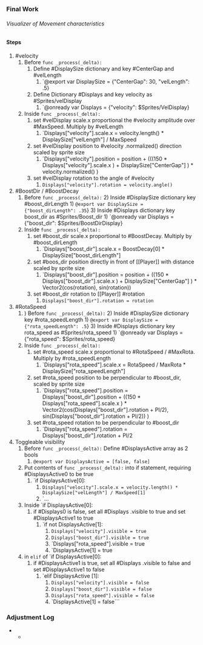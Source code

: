 ### Final Work
###### Visualizer of Movement characteristics

#### Steps
1) #velocity
	1) Before `func _process(_delta):` 
		1) Define #DisplaySize dictionary and key #CenterGap and #velLength 
			1) `@export var DisplaySize = {"CenterGap": 30, "velLength": .5}
		2) Define Dictionary #Displays and key velocity as #Sprites/velDisplay
			1) `@onready var Displays = {"velocity": $Sprites/VelDisplay}
	2) Inside `func _process(_delta):` 
		1) set #velDisplay scale.x proportional the #velocity amplitude over #MaxSpeed. Multiply by #velLength
			1) `Displays["velocity"].scale.x = velocity.length() * DisplaySize["velLength"] / MaxSpeed
		2) set #velDisplay position to #velocity .normalized() direction scaled by sprite size
			1) `Displays["velocity"].position = position + (((150 * Displays["velocity"].scale.x ) + DisplaySize["CenterGap"] ) * velocity.normalized() )
		3) set #velDisplay rotation to the angle of #velocity 
			1) `Displays["velocity"].rotation = velocity.angle()`
2) #BoostDir / #BoostDecay
	1) Before `func _process(_delta):` 
		2) Inside #DisplaySize dictionary key #boost_dirLength
			1) `@export var DisplaySize = {"boost_dirLength": .35`}
		3) Inside #Displays dictionary key boost_dir as #Sprites/Boost_dir 
			1) `@onready var Displays = {"boost_dir": $Sprites/BoostDirDisplay}
	2) Inside `func _process(_delta):` 
		1) set #boost_dir scale.x proportional to #BoostDecay. Multiply by #boost_dirLength
			1) `Displays["boost_dir"].scale.x = BoostDecay[0] * DisplaySize["boost_dirLength"]
		2) set #boos_dir position directly in front of [[Player]] with distance scaled by sprite size
			1) `Displays["boost_dir"].position = position + ((150 * Displays["boost_dir"].scale.x ) + DisplaySize["CenterGap"] ) * Vector2(cos(rotation), sin(rotation))
		3) set #boost_dir rotation to [[Player]] #rotation 
			1) `Displays["boost_dir"].rotation = rotation`
3) #RotaSpeed
	1) ) Before `func _process(_delta):` 
		2) Inside #DisplaySize dictionary key #rota_speedLength
			1) `@export var DisplaySize = {"rota_speedLength": .5`}
		3) Inside #Displays dictionary key rota_speed as #Sprites/rota_speed 
			1) `@onready var Displays = {"rota_speed": $Sprites/rota_speed}
	2) Inside `func _process(_delta):` 
		1) set #rota_speed scale.x proportional to #RotaSpeed / #MaxRota. Multiply by #rota_speedLength 
			1) `Displays["rota_speed"].scale.x = RotaSpeed / MaxRota * DisplaySize["rota_speedLength"]
		2) set #rota_speed position to be perpendicular to #boost_dir, scaled by sprite size
			1) `Displays["rota_speed"].position = Displays["boost_dir"].position + ((150 * Displays["rota_speed"].scale.x ) * Vector2(cos(Displays["boost_dir"].rotation + PI/2), sin(Displays["boost_dir"].rotation + PI/2)) )
		3) set #rota_speed rotation to be perpendicular to #boost_dir 
			1) `Displays["rota_speed"].rotation = Displays["boost_dir"].rotation + PI/2
4) Toggleable visibility
	1) Before `func _process(_delta):` Define #DisplaysActive array as 2 bools
		1) `@export var DisplaysActive = [false, false]`
	2) Put contents of `func _process(_delta):` into if statement, requiring #DisplaysActive0 to be true
		1) `if DisplaysActive[0]:
			1) `Displays["velocity"].scale.x = velocity.length() * DisplaySize["velLength"] / MaxSpeed[1]`
			2) `...
	3) Inside `if DisplaysActive[0]:
		1) if #Displays0 is false, set all #Displays .visible to true and set #DisplaysActive1 to true
			1) `if not DisplaysActive[1]:
				1) `Displays["velocity"].visible = true`
				2) `Displays["boost_dir"].visible = true`
				3) `Displays["rota_speed"].visible = true
				4) `DisplaysActive[1] = true
	4) in `elif` of `if DisplaysActive[0]:
		1) if #DisplaysActive1 is true, set all #Displays .visible to false and set #DisplaysActive1 to false
			1) `elif DisplaysActive [1]:
				1) `Displays["velocity"].visible = false`
				2) `Displays["boost_dir"].visible = false`
				3) `Displays["rota_speed"].visible = false`
				4) `DisplaysActive[1] = false```

### Adjustment Log
- 
	- 